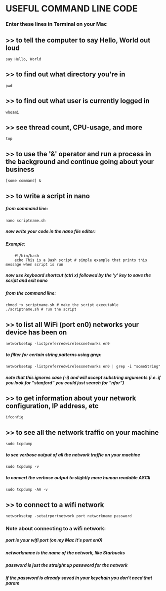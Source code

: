 # USEFUL COMMAND LINE CODE
### Enter these lines in Terminal on your Mac

## >> to tell the computer to say Hello, World out loud
    say Hello, World

## >> to find out what directory you're in
    pwd

## >> to find out what user is currently logged in
    whoami
    
## >> see thread count, CPU-usage, and more
    top

## >> to use the '&' operator and run a process in the background and continue going about your business
    [some command] &

## >> to write a script in nano
##### from command line:

    nano scriptname.sh

##### now write your code in the nano file editor:
        
##### Example: 
        
	    #!/bin/bash
	    echo This is a Bash script # simple example that prints this message when script is run
            
        
##### now use keyboard shortcut (ctrl x) followed by the 'y' key to save the script and exit nano    

##### from the command line:

    chmod +x scriptname.sh # make the script executable
    ./scriptname.sh # run the script

## >> to list all WiFi (port en0) networks your device has been on
    networksetup -listpreferredwirelessnetworks en0 
##### to filter for certain string patterns using grep: 
  
    networksetup -listpreferredwirelessnetworks en0 | grep -i "someString" 
##### note that this ignores case (-i) and will accept substring arguments (i.e. if you look for "stanford" you could just search for "nfor")

## >> to get information about your network configuration, IP address, etc
    ifconfig

## >> to see all the network traffic on your machine
    sudo tcpdump
##### to see verbose output of all the network traffic on your machine

    sudo tcpdump -v
##### to convert the verbose output to slightly more human readable ASCII

    sudo tcpdump -AA -v

## >> to connect to a wifi network 
    networksetup -setairportnetwork port networkname password
### Note about connecting to a wifi network:
##### port is your wifi port (on my Mac it's port en0)
##### networkname is the name of the network, like Starbucks
##### password is just the straight up password for the network
##### if the password is already saved in your keychain you don't need that param


